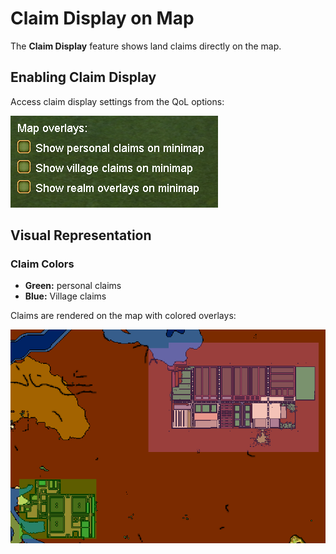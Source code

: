 # Claim Display on Map

The **Claim Display** feature shows land claims directly on the map.

## Enabling Claim Display

Access claim display settings from the QoL options:

![Claim Display Toggle](../images/features/claim_display_toggle.PNG)

## Visual Representation

### Claim Colors

- **Green:** personal claims
- **Blue:** Village claims

Claims are rendered on the map with colored overlays:

![Claims on Map](../images/features/claims_on_map.PNG)
